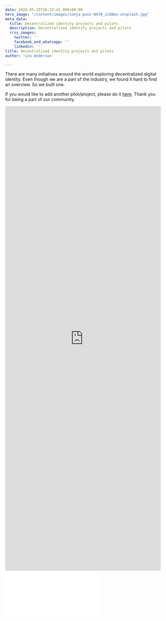 ```yaml
---
date: 2020-05-25T16:33:41.000+00:00
hero_image: "/content/images/sonja-punz-N47B_zibNGo-unsplash.jpg"
meta_data:
  title: Decentralized identity projects and pilots
  description: Decentralized identity projects and pilots
  rrss_images:
    twitter: ''
    facebook_and_whatsapp: ''
    linkedin: ''
title: Decentralized identity projects and pilots
author: 'Lou Anderson'

---
```

There are many initiatives around the world exploring decentralized digital identity. Even though we are a part of the industry, we found it hard to find an overview. So we built one.

If you would like to add another pilot/project, please do it [here](https://preview.gataca.io/insights/submit-a-decentralized-identity-pilot-or-project "here"). Thank you for being a part of our community.

<section class="iframeContainer">
<iframe width="100%" height="1502" src="https://datastudio.google.com/embed/reporting/1_rmz0-tjHXEK_JmLi8W4iDK7Ea9cVYXV/page/Gb2JB" frameborder="0" style="border:0" allowfulls_reen></iframe>
</section>

<section class="iframeContainer_mobile">
<iframe width=“100%” height=“100%" src=“https://datastudio.google.com/embed/reporting/1cZGi3UrymZ5UnDasygDxTwF5yulZDXh8/page/Gb2JB” frameborder=“0" style=“border:0” allowfullscreen></iframe>
</section>
